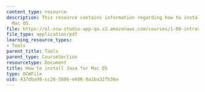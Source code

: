 ```yaml
---
content_type: resource
description: This resource contains information regarding how to install java for
  Mac OS.
file: https://ol-ocw-studio-app-qa.s3.amazonaws.com/courses/1-00-introduction-to-computers-and-engineering-problem-solving-spring-2012/437dba98cc265606e6860a1ba32fb36a_MIT1_00S12_Ins_Java_Mac.pdf
file_type: application/pdf
learning_resource_types:
- Tools
parent_title: Tools
parent_type: CourseSection
resourcetype: Document
title: How to install Java for Mac OS
type: OCWFile
uid: 437dba98-cc26-5606-e686-0a1ba32fb36a
---
```

